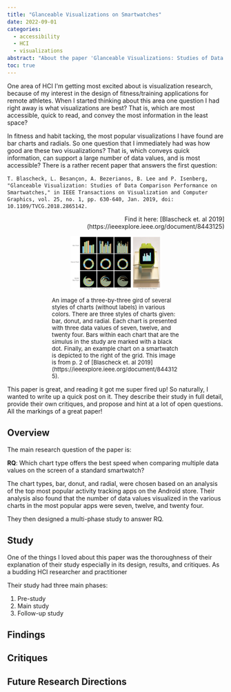 ```yaml
---
title: "Glanceable Visualizations on Smartwatches"
date: 2022-09-01
categories:
  - accessibility
  - HCI
  - visualizations
abstract: "About the paper 'Glanceable Visualizations: Studies of Data Comparison Performance on Smartwatches'."
toc: true  
---
```


One area of HCI I'm getting most excited about is visualization 
research, because of my interest in the design of fitness/training
applications for remote athletes.  When I started thinking about this
area one question I had right away is what visualizations are best?
That is, which are most accessible, quick to read, and convey the most
information in the least space?

In fitness and habit tacking, the most popular visualizations I have
found are bar charts and radials.  So one question that I immediately
had was how good are these two visualizations? That is, which conveys
quick information, can support a large number of data values, and is
most accessible? There is a rather recent paper that answers the first
question:

```
T. Blascheck, L. Besançon, A. Bezerianos, B. Lee and P. Isenberg, "Glanceable Visualization: Studies of Data Comparison Performance on Smartwatches," in IEEE Transactions on Visualization and Computer Graphics, vol. 25, no. 1, pp. 630-640, Jan. 2019, doi: 10.1109/TVCG.2018.2865142.
```
<p style="text-align: right">Find it here: [Blascheck et. al 2019](https://ieeexplore.ieee.org/document/8443125)</p>

<center>

<figure>
<img src="/includes/images/posts/glanceable-viz/charts-watch-p2-Blascheck-et-al-2018.png" style="width:50%" alt="Example grid of charts.">

<figcaption> <p style="text-align: left;font-size: 10pt; width: 70%">
An image of a three-by-three gird of several styles of charts (without
labels) in various colors. There are three styles of charts given:
bar, donut, and radial.  Each chart is presented with three data
values of seven, twelve, and twenty four. Bars within each chart that
are the simulus in the study are marked with a black dot.  Finally, an
example chart on a smartwatch is depicted to the right of the
grid. This image is from p. 2 of [Blascheck et. al
2019](https://ieeexplore.ieee.org/document/8443125).  </p>
</figcaption> </figure> </center>

This paper is great, and reading it got me super fired up!  So
naturally, I wanted to write up a quick post on it.  They describe
their study in full detail, provide their own critiques, and propose
and hint at a lot of open questions. All the markings of a great
paper!

## Overview

The main research question of the paper is:

**RQ**: Which chart type offers the best speed when comparing multiple
data values on the screen of a standard smartwatch?

The chart types, bar, donut, and radial, were chosen based on an
analysis of the top most popular activity tracking apps on the Android
store.  Their analysis also found that the number of data values
visualized in the various charts in the most popular apps were seven,
twelve, and twenty four. 

They then designed a multi-phase study to answer RQ.

## Study

One of the things I loved about this paper was the thoroughness of 
their explanation of their study especially in its design, results,
and critiques.  As a budding HCI researcher and practitioner

Their study had three main phases:

1. Pre-study
2. Main study
3. Follow-up study



## Findings

## Critiques 

## Future Research Directions

